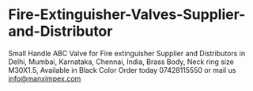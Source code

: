 # Fire-Extinguisher-Valves-Supplier-and-Distributor
Small Handle ABC Valve for Fire extinguisher Supplier and Distributors in Delhi, Mumbai, Karnataka, Chennai, India, Brass Body, Neck ring size M30X1.5, Available in Black Color Order today 07428115550 or mail us info@manximpex.com 
